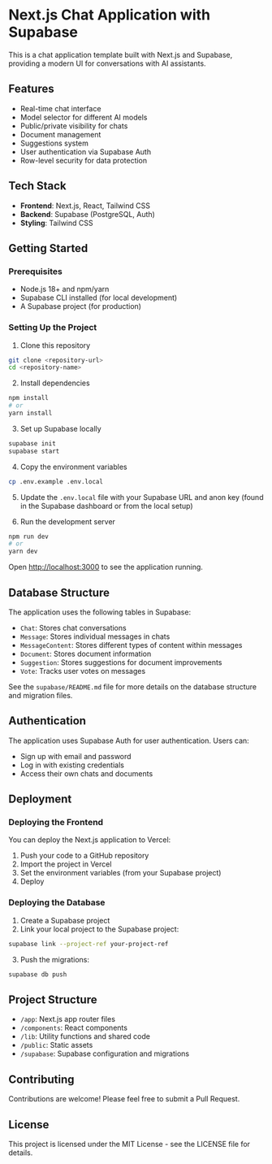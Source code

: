 # Next.js Chat Application with Supabase

This is a chat application template built with Next.js and Supabase, providing a modern UI for conversations with AI assistants.

## Features

- Real-time chat interface
- Model selector for different AI models
- Public/private visibility for chats
- Document management
- Suggestions system
- User authentication via Supabase Auth
- Row-level security for data protection

## Tech Stack

- **Frontend**: Next.js, React, Tailwind CSS
- **Backend**: Supabase (PostgreSQL, Auth)
- **Styling**: Tailwind CSS

## Getting Started

### Prerequisites

- Node.js 18+ and npm/yarn
- Supabase CLI installed (for local development)
- A Supabase project (for production)

### Setting Up the Project

1. Clone this repository

```bash
git clone <repository-url>
cd <repository-name>
```

2. Install dependencies

```bash
npm install
# or
yarn install
```

3. Set up Supabase locally

```bash
supabase init
supabase start
```

4. Copy the environment variables

```bash
cp .env.example .env.local
```

5. Update the `.env.local` file with your Supabase URL and anon key (found in the Supabase dashboard or from the local setup)

6. Run the development server

```bash
npm run dev
# or
yarn dev
```

Open [http://localhost:3000](http://localhost:3000) to see the application running.

## Database Structure

The application uses the following tables in Supabase:

- `Chat`: Stores chat conversations
- `Message`: Stores individual messages in chats
- `MessageContent`: Stores different types of content within messages
- `Document`: Stores document information
- `Suggestion`: Stores suggestions for document improvements
- `Vote`: Tracks user votes on messages

See the `supabase/README.md` file for more details on the database structure and migration files.

## Authentication

The application uses Supabase Auth for user authentication. Users can:

- Sign up with email and password
- Log in with existing credentials
- Access their own chats and documents

## Deployment

### Deploying the Frontend

You can deploy the Next.js application to Vercel:

1. Push your code to a GitHub repository
2. Import the project in Vercel
3. Set the environment variables (from your Supabase project)
4. Deploy

### Deploying the Database

1. Create a Supabase project
2. Link your local project to the Supabase project:

```bash
supabase link --project-ref your-project-ref
```

3. Push the migrations:

```bash
supabase db push
```

## Project Structure

- `/app`: Next.js app router files
- `/components`: React components
- `/lib`: Utility functions and shared code
- `/public`: Static assets
- `/supabase`: Supabase configuration and migrations

## Contributing

Contributions are welcome! Please feel free to submit a Pull Request.

## License

This project is licensed under the MIT License - see the LICENSE file for details.
